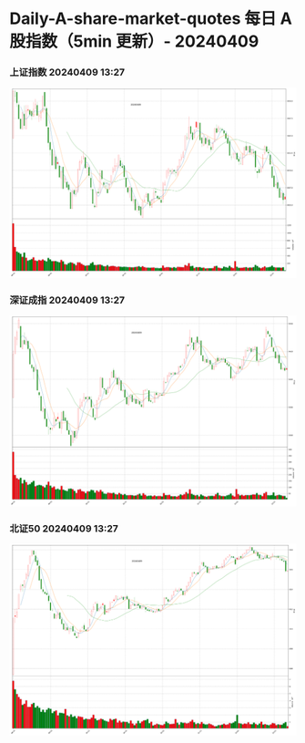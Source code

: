 
# Daily-A-share-market-quotes 每日 A 股指数（5min 更新）- 20240409

### 上证指数 20240409 13:27
![](./fig/2024/4/20240409-sh000001.png)

### 深证成指 20240409 13:27
![](./fig/2024/4/20240409-sz399001.png)

### 北证50 20240409 13:27
![](./fig/2024/4/20240409-bj899050.png)
